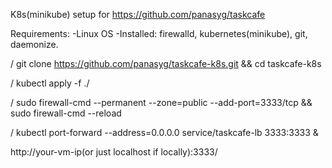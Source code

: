 
K8s(minikube) setup for https://github.com/panasyg/taskcafe

Requirements:
-Linux OS
-Installed: firewalld, kubernetes(minikube), git, daemonize.

/ git clone https://github.com/panasyg/taskcafe-k8s.git && cd taskcafe-k8s

/ kubectl apply -f ./ 

/ sudo firewall-cmd --permanent --zone=public --add-port=3333/tcp && sudo firewall-cmd --reload

/ kubectl port-forward --address=0.0.0.0 service/taskcafe-lb 3333:3333 &

http://your-vm-ip(or just localhost if locally):3333/
